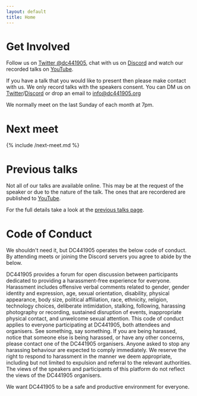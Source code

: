 ```yaml
---
layout: default
title: Home
---
```

# Get Involved

Follow us on [Twitter @dc441905](https://twitter.com/dc441905), chat with us on [Discord](https://discord.gg/rXvnkav) and watch our recorded talks on [YouTube](https://www.youtube.com/c/WorcesterDEFCONGroup/videos). 

If you have a talk that you would like to present then please make contact with us. We only record talks with the speakers consent. You can DM us on [Twitter](https://twitter.com/dc441905)/[Discord](https://discord.gg/rXvnkav) or drop an email to info@dc441905.org

We normally meet on the last Sunday of each month at 7pm.

# Next meet

{% include /next-meet.md %}

# Previous talks

Not all of our talks are available online. This may be at the request of the speaker or due to the nature of the talk. The ones that are recordered are published to [YouTube](https://www.youtube.com/c/WorcesterDEFCONGroup/videos). 

For the full details take a look at the [previous talks page](./previous-talks.md).

# Code of Conduct

We shouldn't need it, but DC441905 operates the below code of conduct. By attending meets or joining the Discord servers you agree to abide by the below.

DC441905 provides a forum for open discussion between participants dedicated to providing a harassment-free experience for everyone. Harassment includes offensive verbal comments related to gender, gender identity and expression, age, sexual orientation, disability, physical appearance, body size, political affiliation, race, ethnicity, religion, technology choices, deliberate intimidation, stalking, following, harassing photography or recording, sustained disruption of events, inappropriate physical contact, and unwelcome sexual attention. This code of conduct applies to everyone participating at DC441905, both attendees and organisers. See something, say something. If you are being harassed, notice that someone else is being harassed, or have any other concerns, please contact one of the DC441905 organisers. Anyone asked to stop any harassing behaviour are expected to comply immediately. We reserve the right to respond to harassment in the manner we deem appropriate, including but not limited to expulsion and referral to the relevant authorities. The views of the speakers and participants of this platform do not reflect the views of the DC441905 organisers.

We want DC441905 to be a safe and productive environment for everyone.
